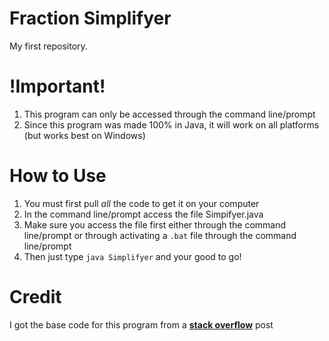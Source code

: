 # Fraction Simplifyer
My first repository.

# !Important!
1. This program can only be accessed through the command line/prompt
2. Since this program was made 100% in Java, it will work on all platforms (but works best on Windows)

# How to Use
1. You must first pull *all* the code to get it on your computer
2. In the command line/prompt access the file Simpifyer.java
3. Make sure you access the file first either through the command line/prompt or through activating a `.bat` file through the command line/prompt
4. Then just type `java Simplifyer` and your good to go!

# Credit
I got the base code for this program from a [**stack overflow**](https://stackoverflow.com/questions/6618994/simplifying-fractions-in-java) post
